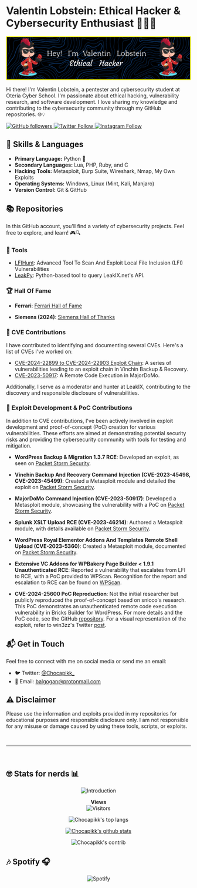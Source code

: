 # Valentin Lobstein: Ethical Hacker & Cybersecurity Enthusiast 👨‍💻🔐


![](./github-header-image.png)

<!-- 
🥚🎉 Congratulations! You found the hidden Easter egg! 🎉🥚

Here's a secret message just for you:
"Always be curious and never stop learning!"

If you want to share that you found the Easter egg, tweet me @Chocapikk_!
-->

Hi there! I'm Valentin Lobstein, a pentester and cybersecurity student at Oteria Cyber School. I'm passionate about ethical hacking, vulnerability research, and software development. I love sharing my knowledge and contributing to the cybersecurity community through my GitHub repositories. 🌐💡

<a href="https://github.com/Chocapikk" target="_blank">
  <img src="https://img.shields.io/github/followers/Chocapikk?style=social" alt="GitHub followers">
</a>
<a href="https://twitter.com/Chocapikk_" target="_blank">
  <img src="https://img.shields.io/twitter/follow/Chocapikk_?style=social" alt="Twitter Follow">
</a>
<a href="https://instagram.com/ch0c4p1kk" target="_blank">
  <img src="https://img.shields.io/badge/Follow %40ch0c4p1kk-%23E4405F?style=social&logo=instagram" alt="Instagram Follow">
</a>

## 🧰 Skills & Languages

- **Primary Language:** Python 🐍
- **Secondary Languages:** Lua, PHP, Ruby, and C
- **Hacking Tools:** Metasploit, Burp Suite, Wireshark, Nmap, My Own Exploits
- **Operating Systems:** Windows, Linux (Mint, Kali, Manjaro)
- **Version Control:** Git & GitHub

## 📚 Repositories

In this GitHub account, you'll find a variety of cybersecurity projects. Feel free to explore, and learn! 🎮🔍

### 📁 Tools

- [LFIHunt](https://github.com/Chocapikk/LFIHunt): Advanced Tool To Scan And Exploit Local File Inclusion (LFI) Vulnerabilities
- [LeakPy](https://github.com/Chocapikk/LeakPy): Python-based tool to query LeakIX.net's API.

### 🏆 Hall Of Fame

- **Ferrari**: [Ferrari Hall of Fame](https://www.ferrari.com/fr-FR/hall-of-fame-responsible-disclosure-programme)

- **Siemens (2024)**: [Siemens Hall of Thanks](https://www.siemens.com/global/en/products/services/cert/hall-of-thanks.html)

### 🚨 CVE Contributions

I have contributed to identifying and documenting several CVEs. Here's a list of CVEs I've worked on:

- [CVE-2024-22899 to CVE-2024-22903 Exploit Chain](https://github.com/Chocapikk/CVE-2024-22899-to-22903-ExploitChain): A series of vulnerabilities leading to an exploit chain in Vinchin Backup & Recovery.
- [CVE-2023-50917](https://github.com/Chocapikk/CVE-2023-50917): A Remote Code Execution in MajorDoMo.

Additionally, I serve as a moderator and hunter at LeakIX, contributing to the discovery and responsible disclosure of vulnerabilities.

### 🚨 Exploit Development & PoC Contributions

In addition to CVE contributions, I've been actively involved in exploit development and proof-of-concept (PoC) creation for various vulnerabilities. These efforts are aimed at demonstrating potential security risks and providing the cybersecurity community with tools for testing and mitigation.

- **WordPress Backup & Migration 1.3.7 RCE**: Developed an exploit, as seen on [Packet Storm Security](https://packetstormsecurity.com/files/176638/WordPress-Backup-Migration-1.3.7-Remote-Command-Execution.html).

- **Vinchin Backup And Recovery Command Injection (CVE-2023-45498, CVE-2023-45499)**: Created a Metasploit module and detailed the exploit on [Packet Storm Security](https://packetstormsecurity.com/files/176289/Vinchin-Backup-And-Recovery-Command-Injection.html).

- **MajorDoMo Command Injection (CVE-2023-50917)**: Developed a Metasploit module, showcasing the vulnerability with a PoC on [Packet Storm Security](https://packetstormsecurity.com/files/176669/MajorDoMo-Command-Injection.html).

- **Splunk XSLT Upload RCE (CVE-2023-46214)**: Authored a Metasploit module, with details available on [Packet Storm Security](https://packetstormsecurity.com/files/176154/Splunk-XSLT-Upload-Remote-Code-Execution.html).

- **WordPress Royal Elementor Addons And Templates Remote Shell Upload (CVE-2023-5360)**: Created a Metasploit module, documented on [Packet Storm Security](https://packetstormsecurity.com/files/175992/WordPress-Royal-Elementor-Addons-And-Templates-Remote-Shell-Upload.html).

- **Extensive VC Addons for WPBakery Page Builder < 1.9.1 Unauthenticated RCE**: Reported a vulnerability that escalates from LFI to RCE, with a PoC provided to WPScan. Recognition for the report and escalation to RCE can be found on [WPScan](https://wpscan.com/vulnerability/239ea870-66e5-4754-952e-74d4dd60b809/).

- **CVE-2024-25600 PoC Reproduction**: Not the initial researcher but publicly reproduced the proof-of-concept based on snicco's research. This PoC demonstrates an unauthenticated remote code execution vulnerability in Bricks Builder for WordPress. For more details and the PoC code, see the GitHub [repository](https://github.com/Chocapikk/CVE-2024-25600). For a visual representation of the exploit, refer to win3zz's Twitter [post](https://twitter.com/win3zz/status/1760328659208974363).

## 📬 Get in Touch

Feel free to connect with me on social media or send me an email:

- 🐦 Twitter: [@Chocapikk_](https://twitter.com/Chocapikk_)
- 📧 Email: [balgogan@protonmail.com](mailto:balgogan@protonmail.com)

## ⚠️ Disclaimer

Please use the information and exploits provided in my repositories for educational purposes and responsible disclosure only. I am not responsible for any misuse or damage caused by using these tools, scripts, or exploits.

<br>

--- 

<br>

## 🤓 Stats for nerds 📊

<p align="center">
  <img src="https://readme-typing-svg.herokuapp.com?font=JetBrains+Mono&duration=2000&color=00FF00&center=true&vCenter=true&lines=root@fbi.gov:~%23" alt="Introduction">
</p>

<p align="center">
  <strong>Views</strong>
  <br>
  <img src="https://profile-counter.glitch.me/Chocapikk/count.svg" alt="Visitors">
</p>

<p align="center">
  <img src="https://github-readme-stats.vercel.app/api/top-langs/?username=Chocapikk&layout=compact&theme=merko" alt="Chocapikk's top langs">
</p>

<p align="center">
  <a href="https://github.com/anuraghazra/github-readme-stats">
    <img src="https://github-readme-stats.vercel.app/api?username=Chocapikk&theme=merko" alt="Chocapikk's github stats">
  </a>
</p>

<p align="center">
  <img src="https://github-readme-streak-stats.herokuapp.com?user=Chocapikk&theme=merko&date_format=M%20j%5B%2C%20Y%5D" alt="Chocapikk's contrib">
</p>

## 🎶 Spotify 🎧

<p align="center">
  <img src="https://spotify-recently-played-readme.vercel.app/api?user=oo9aiy0bxg2zdatiwj3enp2pa&count=6" alt="Spotify">
</p>
